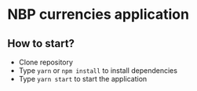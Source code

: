 # NBP currencies application

## How to start?

* Clone repository
* Type `yarn` or `npm install` to install dependencies
* Type `yarn start` to start the application
